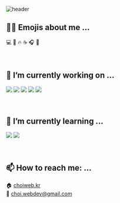 ![header](https://capsule-render.vercel.app/api?type=waving&section=header&height=240&text=Hello%20World!&fontSize=60&fontColor=ffffff&fontAlignY=40&animation=fadeIn)

## 🙋‍♀️ Emojis about me ...
:computer: :memo: :fire: :coffee: :headphones: :musical_note:
<br /><br /><br />

## 🔭 I’m currently working on ...
<img src="https://img.shields.io/badge/html5-E34F26?style=flat-square&logo=html5&logoColor=white"/> <img src="https://img.shields.io/badge/css-663399?style=flat-square&logo=css&logoColor=white"/> <img src="https://img.shields.io/badge/JavaScript-F7DF1E?style=flat-square&logo=JavaScript&logoColor=white"/> <img src="https://img.shields.io/badge/jQuery-0769AD?style=flat-square&logo=jQuery&logoColor=white"/> <img src="https://img.shields.io/badge/php-777BB4?style=flat-square&logo=php&logoColor=white"/>
<br /><br /><br />

## 🌱 I’m currently learning ...
<img src="https://img.shields.io/badge/react-61DAFB?style=flat-square&logo=react&logoColor=white"/> <img src="https://img.shields.io/badge/typescript-3178C6?style=flat-square&logo=typescript&logoColor=white"/>
<br /><br /><br />

## 📫 How to reach me: ...
:house: <a href="http://choiweb.kr" target="_blank">choiweb.kr</a><br />
:email: <a href="mailto:choi.webdev@gmail.com">choi.webdev@gmail.com</a>
<br /><br /><br />

<!--
## 💬 Ask me about ...
<br /><br />

## 👯 I’m looking to collaborate on ...
<br /><br />

## 🤔 I’m looking for help with ...
<br /><br />

## 😄 Pronouns: ...
<br /><br />

## ⚡ Fun fact: ...
<br /><br />
-->
